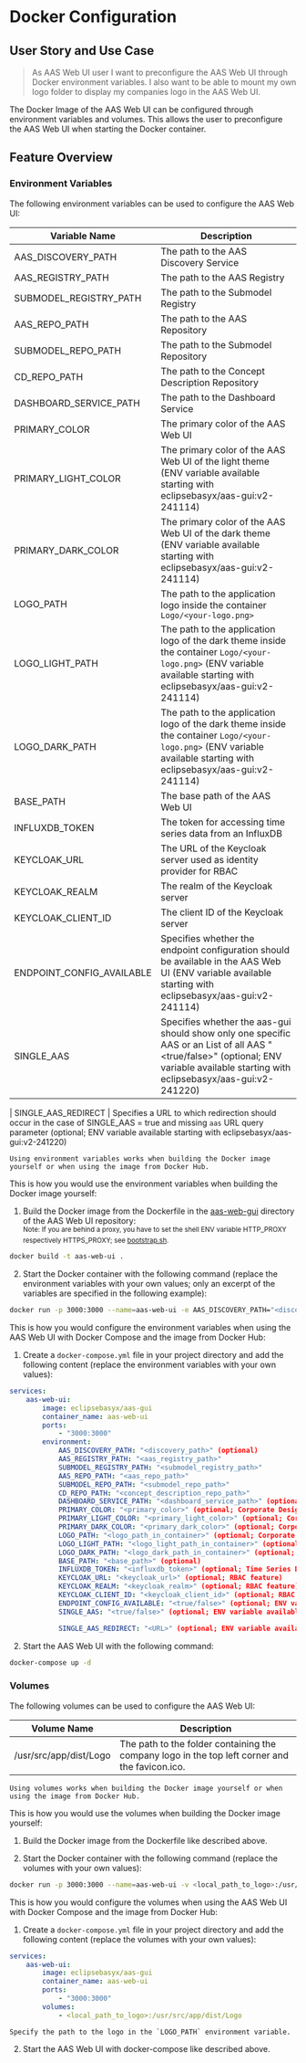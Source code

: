 # Docker Configuration

## User Story and Use Case

>As AAS Web UI user
>I want to preconfigure the AAS Web UI through Docker environment variables.
>I also want to be able to mount my own logo folder to display my companies logo in the AAS Web UI.

The Docker Image of the AAS Web UI can be configured through environment variables and volumes. This allows the user to preconfigure the AAS Web UI when starting the Docker container.

## Feature Overview

### Environment Variables

The following environment variables can be used to configure the AAS Web UI:

| Variable Name | Description |
|---------------|-------------|
| AAS_DISCOVERY_PATH | The path to the AAS Discovery Service |
| AAS_REGISTRY_PATH | The path to the AAS Registry |
| SUBMODEL_REGISTRY_PATH | The path to the Submodel Registry |
| AAS_REPO_PATH | The path to the AAS Repository |
| SUBMODEL_REPO_PATH | The path to the Submodel Repository |
| CD_REPO_PATH | The path to the Concept Description Repository |
| DASHBOARD_SERVICE_PATH | The path to the Dashboard Service |
| PRIMARY_COLOR | The primary color of the AAS Web UI |
| PRIMARY_LIGHT_COLOR | The primary color of the AAS Web UI of the light theme (ENV variable available starting with eclipsebasyx/aas-gui:v2-241114) |
| PRIMARY_DARK_COLOR | The primary color of the AAS Web UI of the dark theme (ENV variable available starting with eclipsebasyx/aas-gui:v2-241114) |
| LOGO_PATH | The path to the application logo inside the container `Logo/<your-logo.png>` |
| LOGO_LIGHT_PATH | The path to the application logo of the dark theme inside the container `Logo/<your-logo.png>` (ENV variable available starting with eclipsebasyx/aas-gui:v2-241114) |
| LOGO_DARK_PATH | The path to the application logo of the dark theme inside the container `Logo/<your-logo.png>` (ENV variable available starting with eclipsebasyx/aas-gui:v2-241114) |
| BASE_PATH | The base path of the AAS Web UI |
| INFLUXDB_TOKEN | The token for accessing time series data from an InfluxDB |
| KEYCLOAK_URL | The URL of the Keycloak server used as identity provider for RBAC |
| KEYCLOAK_REALM | The realm of the Keycloak server |
| KEYCLOAK_CLIENT_ID | The client ID of the Keycloak server |
| ENDPOINT_CONFIG_AVAILABLE | Specifies whether the endpoint configuration should be available in the AAS Web UI (ENV variable available starting with eclipsebasyx/aas-gui:v2-241114) |
| SINGLE_AAS | Specifies whether the aas-gui should show only one specific AAS or an List of all AAS "<true/false>" (optional; ENV variable available starting with eclipsebasyx/aas-gui:v2-241220) |

| SINGLE_AAS_REDIRECT | Specifies a URL to which redirection should occur in the case of SINGLE_AAS = true and missing `aas` URL query parameter (optional; ENV variable available starting with eclipsebasyx/aas-gui:v2-241220)

```{tip}
Using environment variables works when building the Docker image yourself or when using the image from Docker Hub.
```

This is how you would use the environment variables when building the Docker image yourself:

1. Build the Docker image from the Dockerfile in the [aas-web-gui](https://github.com/eclipse-basyx/basyx-applications/tree/main/aas-gui/Frontend/aas-web-gui) directory of the AAS Web UI repository:
<br/><sup>Note: If you are behind a proxy, you have to set the shell ENV variable HTTP_PROXY respectively HTTPS_PROXY; see [bootstrap.sh](https://github.com/eclipse-basyx/basyx-aas-web-ui/blob/main/bootstrap.sh).</sup>

  ```bash
  docker build -t aas-web-ui .
  ```
  

2. Start the Docker container with the following command (replace the environment variables with your own values; only an excerpt of the variables are specified in the following example):

  ```bash
  docker run -p 3000:3000 --name=aas-web-ui -e AAS_DISCOVERY_PATH="<discovery_path>" -e AAS_REGISTRY_PATH="<aas_registry_path>" -e SUBMODEL_REGISTRY_PATH="<submodel_registry_path>" -e AAS_REPO_PATH="<aas_repo_path>" -e SUBMODEL_REPO_PATH="<submodel_repo_path>" -e CD_REPO_PATH="<concept_description_repo_path>" aas-web-ui
  ```

This is how you would configure the environment variables when using the AAS Web UI with Docker Compose and the image from Docker Hub:

1. Create a `docker-compose.yml` file in your project directory and add the following content (replace the environment variables with your own values):

```yaml
services:
    aas-web-ui:
        image: eclipsebasyx/aas-gui
        container_name: aas-web-ui
        ports:
            - "3000:3000"
        environment:
            AAS_DISCOVERY_PATH: "<discovery_path>" (optional)
            AAS_REGISTRY_PATH: "<aas_registry_path>"
            SUBMODEL_REGISTRY_PATH: "<submodel_registry_path>"
            AAS_REPO_PATH: "<aas_repo_path>"
            SUBMODEL_REPO_PATH: "<submodel_repo_path>"
            CD_REPO_PATH: "<concept_description_repo_path>"
            DASHBOARD_SERVICE_PATH: "<dashboard_service_path>" (optional; Time Series Data)
            PRIMARY_COLOR: "<primary_color>" (optional; Corporate Design)
            PRIMARY_LIGHT_COLOR: "<primary_light_color>" (optional; Corporate Design light theme; ENV variable available starting with eclipsebasyx/aas-gui:v2-241114)
            PRIMARY_DARK_COLOR: "<primary_dark_color>" (optional; Corporate Design dark theme; ENV variable available starting with eclipsebasyx/aas-gui:v2-241114)
            LOGO_PATH: "<logo_path_in_container>" (optional; Corporate Design)
            LOGO_LIGHT_PATH: "<logo_light_path_in_container>" (optional; Corporate Design light theme; ENV variable available starting with eclipsebasyx/aas-gui:v2-241114)
            LOGO_DARK_PATH: "<logo_dark_path_in_container>" (optional; Corporate Design dark theme; ENV variable available starting with eclipsebasyx/aas-gui:v2-241114)
            BASE_PATH: "<base_path>" (optional)
            INFLUXDB_TOKEN: "<influxdb_token>" (optional; Time Series Data)
            KEYCLOAK_URL: "<keycloak_url>" (optional; RBAC feature)
            KEYCLOAK_REALM: "<keycloak_realm>" (optional; RBAC feature)
            KEYCLOAK_CLIENT_ID: "<keycloak_client_id>" (optional; RBAC feature)
            ENDPOINT_CONFIG_AVAILABLE: "<true/false>" (optional; ENV variable available starting with eclipsebasyx/aas-gui:v2-241114)
            SINGLE_AAS: "<true/false>" (optional; ENV variable available starting with eclipsebasyx/aas-gui:v2-241220)

            SINGLE_AAS_REDIRECT: "<URL>" (optional; ENV variable available starting with eclipsebasyx/aas-gui:v2-241220)
```

2. Start the AAS Web UI with the following command:

```bash
docker-compose up -d
```

### Volumes

The following volumes can be used to configure the AAS Web UI:

| Volume Name | Description |
|-------------|-------------|
| /usr/src/app/dist/Logo | The path to the folder containing the company logo in the top left corner and the favicon.ico. |

```{tip}
Using volumes works when building the Docker image yourself or when using the image from Docker Hub.
```

This is how you would use the volumes when building the Docker image yourself:

1. Build the Docker image from the Dockerfile like described above.

2. Start the Docker container with the following command (replace the volumes with your own values):

```bash
docker run -p 3000:3000 --name=aas-web-ui -v <local_path_to_logo>:/usr/src/app/dist/Logo aas-web-ui
```

This is how you would configure the volumes when using the AAS Web UI with Docker Compose and the image from Docker Hub:

1. Create a `docker-compose.yml` file in your project directory and add the following content (replace the volumes with your own values):

```yaml
services:
    aas-web-ui:
        image: eclipsebasyx/aas-gui
        container_name: aas-web-ui
        ports:
            - "3000:3000"
        volumes:
            - <local_path_to_logo>:/usr/src/app/dist/Logo
```

```{hint}
Specify the path to the logo in the `LOGO_PATH` environment variable.
```

2. Start the AAS Web UI with docker-compose like described above.
